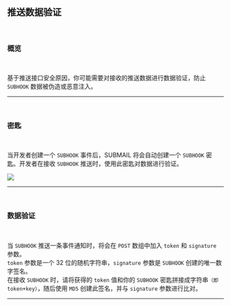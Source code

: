 ## 推送数据验证

<br>

### **概览**

<br>

基于推送接口安全原因，你可能需要对接收的推送数据进行数据验证，防止 `SUBHOOK` 数据被伪造或恶意注入。

---

<br>

### **密匙**

<br>

当开发者创建一个 `SUBHOOK` 事件后，SUBMAIL 将会自动创建一个 `SUBHOOK` 密匙。开发者在接收 `SUBHOOK` 推送时，使用此密匙对数据进行验证。

![](https://libraries.mysubmail.com/public/99040a5a4bb73c0f8ab0495dae84a27f/images/cf9339a27c17cca8bbb38ea5be699356.png)

---

<br>

### **数据验证**

<br>

当 `SUBHOOK` 推送一条事件通知时，将会在 `POST` 数组中加入 `token` 和 `signature` 参数。  
`token` 参数是一个 32 位的随机字符串，`signature` 参数是 `SUBHOOK` 创建的唯一数字签名。  
在接收 `SUBHOOK` 时，请将获得的 `token` 值和你的 `SUBHOOK` 密匙拼接成字符串`（即 token+key）`，随后使用 `MD5` 创建此签名，并与 `signature` 参数进行比对。

------